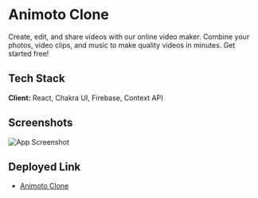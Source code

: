 
# Animoto Clone

Create, edit, and share videos with our online video maker. Combine your photos, video clips, and music to make quality videos in minutes. Get started free!


## Tech Stack

**Client:** React, Chakra UI, Firebase, Context API




## Screenshots

![App Screenshot](https://abhizeit.github.io/images/carb_manager.png)



## Deployed Link

 - [Animoto Clone](https://ubiquitous-llama-09db74.netlify.app/)

